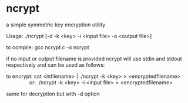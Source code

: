 # ncrypt
a simple symmetric key encryption utility

Usage: ./ncrypt [-d -k \<key\> -i \<input file\> -o \<output file\>]

to compile: gcc ncrypt.c -o ncrypt

if no input or output filename is provided ncrypt will use stdin and stdout respectively and can be used as follows:
  
to encrypt: cat \<infilename\> | ./ncrypt -k \<key\> \> \<encryptedfilename\>\
&nbsp; &nbsp; &nbsp; &nbsp; &nbsp; &nbsp; &nbsp; &nbsp; or: ./ncrypt -k \<key\> -i \<input file\> \> \<encryptedfilename\>
  
same for decryption but with -d option
